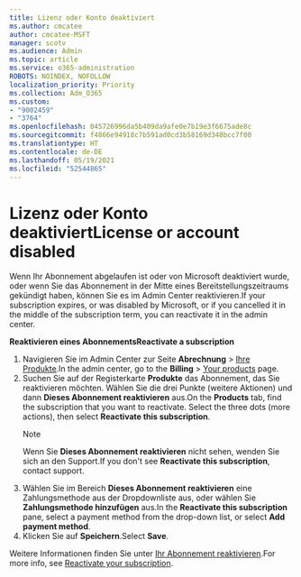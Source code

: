 ```yaml
---
title: Lizenz oder Konto deaktiviert
ms.author: cmcatee
author: cmcatee-MSFT
manager: scotv
ms.audience: Admin
ms.topic: article
ms.service: o365-administration
ROBOTS: NOINDEX, NOFOLLOW
localization_priority: Priority
ms.collection: Adm_O365
ms.custom:
- "9002459"
- "3764"
ms.openlocfilehash: 045726996da5b409da9afe0e7b19e3f6675ade8c
ms.sourcegitcommit: f4866e94918c7b591ad0cd3b58169d340bcc7f00
ms.translationtype: HT
ms.contentlocale: de-DE
ms.lasthandoff: 05/19/2021
ms.locfileid: "52544865"
---
```

# <a name="license-or-account-disabled"></a><span data-ttu-id="d998c-102">Lizenz oder Konto deaktiviert</span><span class="sxs-lookup"><span data-stu-id="d998c-102">License or account disabled</span></span>

<span data-ttu-id="d998c-103">Wenn Ihr Abonnement abgelaufen ist oder von Microsoft deaktiviert wurde, oder wenn Sie das Abonnement in der Mitte eines Bereitstellungszeitraums gekündigt haben, können Sie es im Admin Center reaktivieren.</span><span class="sxs-lookup"><span data-stu-id="d998c-103">If your subscription expires, or was disabled by Microsoft, or if you cancelled it in the middle of the subscription term, you can reactivate it in the admin center.</span></span>

<span data-ttu-id="d998c-104">**Reaktivieren eines Abonnements**</span><span class="sxs-lookup"><span data-stu-id="d998c-104">**Reactivate a subscription**</span></span>

1. <span data-ttu-id="d998c-105">Navigieren Sie im Admin Center zur Seite **Abrechnung** > [Ihre Produkte](https://go.microsoft.com/fwlink/p/?linkid=842054).</span><span class="sxs-lookup"><span data-stu-id="d998c-105">In the admin center, go to the **Billing** > [Your products](https://go.microsoft.com/fwlink/p/?linkid=842054) page.</span></span>
2. <span data-ttu-id="d998c-p101">Suchen Sie auf der Registerkarte **Produkte** das Abonnement, das Sie reaktivieren möchten. Wählen Sie die drei Punkte (weitere Aktionen) und dann **Dieses Abonnement reaktivieren** aus.</span><span class="sxs-lookup"><span data-stu-id="d998c-p101">On the **Products** tab, find the subscription that you want to reactivate. Select the three dots (more actions), then select **Reactivate this subscription**.</span></span>
    > [!NOTE]
    > <span data-ttu-id="d998c-108">Wenn Sie **Dieses Abonnement reaktivieren** nicht sehen, wenden Sie sich an den Support.</span><span class="sxs-lookup"><span data-stu-id="d998c-108">If you don't see **Reactivate this subscription**, contact support.</span></span>
3. <span data-ttu-id="d998c-109">Wählen Sie im Bereich **Dieses Abonnement reaktivieren** eine Zahlungsmethode aus der Dropdownliste aus, oder wählen Sie **Zahlungsmethode hinzufügen** aus.</span><span class="sxs-lookup"><span data-stu-id="d998c-109">In the **Reactivate this subscription** pane, select a payment method from the drop-down list, or select **Add payment method**.</span></span>
4. <span data-ttu-id="d998c-110">Klicken Sie auf **Speichern**.</span><span class="sxs-lookup"><span data-stu-id="d998c-110">Select **Save**.</span></span>

<span data-ttu-id="d998c-111">Weitere Informationen finden Sie unter [Ihr Abonnement reaktivieren](/microsoft-365/commerce/subscriptions/reactivate-your-subscription).</span><span class="sxs-lookup"><span data-stu-id="d998c-111">For more info, see [Reactivate your subscription](/microsoft-365/commerce/subscriptions/reactivate-your-subscription).</span></span>